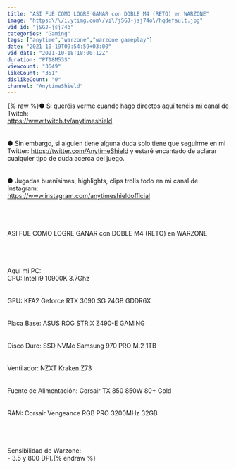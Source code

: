 ```yaml
---
title: "ASI FUE COMO LOGRE GANAR con DOBLE M4 (RETO) en WARZONE"
image: "https:\/\/i.ytimg.com\/vi\/jSGJ-jsj74o\/hqdefault.jpg"
vid_id: "jSGJ-jsj74o"
categories: "Gaming"
tags: ["anytime","warzone","warzone gameplay"]
date: "2021-10-19T09:54:59+03:00"
vid_date: "2021-10-18T18:00:12Z"
duration: "PT18M53S"
viewcount: "3649"
likeCount: "351"
dislikeCount: "0"
channel: "AnytimeShield"
---
```

{% raw %}● Si queréis verme cuando hago directos aquí tenéis mi canal de Twitch:<br /><a rel="nofollow" target="blank" href="https://www.twitch.tv/anytimeshield">https://www.twitch.tv/anytimeshield</a><br /><br /><br />● Sin embargo, si alguien tiene alguna duda solo tiene que seguirme en mi Twitter: <a rel="nofollow" target="blank" href="https://twitter.com/AnytimeShield">https://twitter.com/AnytimeShield</a> y estaré encantado de aclarar cualquier tipo de duda acerca del juego.<br /><br /><br />● Jugadas buenísimas, highlights, clips trolls todo en mi canal de Instagram:<br /><a rel="nofollow" target="blank" href="https://www.instagram.com/anytimeshieldofficial">https://www.instagram.com/anytimeshieldofficial</a><br /><br /><br /><br /><br />ASI FUE COMO LOGRE GANAR con DOBLE M4 (RETO) en WARZONE<br /><br /><br /><br /><br />Aquí mi PC:<br />CPU: Intel i9 10900K 3.7Ghz<br /><br /><br />GPU: KFA2 Geforce RTX 3090 SG 24GB GDDR6X<br /><br /><br />Placa Base: ASUS ROG STRIX Z490-E GAMING<br /><br /><br />Disco Duro: SSD NVMe Samsung 970 PRO M.2 1TB<br /><br /><br />Ventilador: NZXT Kraken Z73 <br /><br /><br />Fuente de Alimentación: Corsair TX 850 850W 80+ Gold<br /><br /><br />RAM: Corsair Vengeance RGB PRO 3200MHz 32GB<br /><br /><br /><br /><br />Sensibilidad de Warzone:<br />- 3.5 y 800 DPI.{% endraw %}
